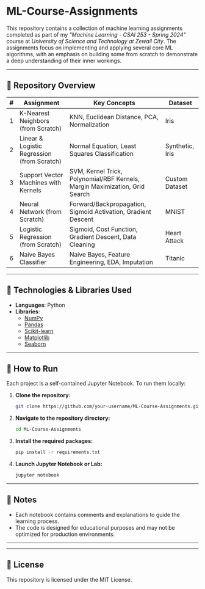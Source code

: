 # ML-Course-Assignments

This repository contains a collection of machine learning assignments completed as part of my _"Machine Learning - CSAI 253 - Spring 2024"_ course at _University of Science and Technology at Zewail City_. The assignments focus on implementing and applying several core ML algorithms, with an emphasis on building some from scratch to demonstrate a deep understanding of their inner workings.

---

## 📁 Repository Overview

| # | Assignment                             | Key Concepts                                                                 | Dataset         |
|---|-------------------------------------|------------------------------------------------------------------------------|-----------------|
| 1 | K-Nearest Neighbors (from Scratch)  | KNN, Euclidean Distance, PCA, Normalization                                  | Iris            |
| 2 | Linear & Logistic Regression (from Scratch) | Normal Equation, Least Squares Classification                         | Synthetic, Iris  |
| 3 | Support Vector Machines with Kernels | SVM, Kernel Trick, Polynomial/RBF Kernels, Margin Maximization, Grid Search | Custom Dataset  |
| 4 | Neural Network (from Scratch)       | Forward/Backpropagation, Sigmoid Activation, Gradient Descent               | MNIST           |
| 5 | Logistic Regression (from Scratch)  | Sigmoid, Cost Function, Gradient Descent, Data Cleaning                     | Heart Attack    |
| 6 | Naive Bayes Classifier              | Naive Bayes, Feature Engineering, EDA, Imputation                            | Titanic         |

---

## 🧰 Technologies & Libraries Used

- **Languages**: Python  
- **Libraries**:  
  - [NumPy](https://numpy.org/)  
  - [Pandas](https://pandas.pydata.org/)  
  - [Scikit-learn](https://scikit-learn.org/)  
  - [Matplotlib](https://matplotlib.org/)  
  - [Seaborn](https://seaborn.pydata.org/)

---

## 🚀 How to Run

Each project is a self-contained Jupyter Notebook. To run them locally:

1. **Clone the repository:**

    ```bash
    git clone https://github.com/your-username/ML-Course-Assignments.git
    ```

2. **Navigate to the repository directory:**

    ```bash
    cd ML-Course-Assignments
    ```

3. **Install the required packages:**

    ```bash
    pip install -r requirements.txt
    ```

4. **Launch Jupyter Notebook or Lab:**

    ```bash
    jupyter notebook
    ```

---

## 📌 Notes

- Each notebook contains comments and explanations to guide the learning process.
- The code is designed for educational purposes and may not be optimized for production environments.

---
---

## 📄 License

This repository is licensed under the MIT License.
